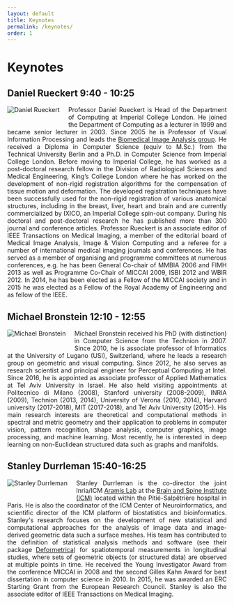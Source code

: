 ```yaml
---
layout: default
title: Keynotes
permalink: /keynotes/
order: 1
---
```

# Keynotes


## Daniel Rueckert 9:40 - 10:25
<img style="float: left; margin: 0 20px 20px 0;" src="../images/daniel_rueckert.jpg" alt="Daniel Rueckert">
<p align="justify"> Professor Daniel Rueckert is Head of the Department of Computing at Imperial College London. He joined the Department of Computing as a lecturer in 1999 and became senior lecturer in 2003. Since 2005 he is Professor of Visual Information Processing and leads the <a href="http://biomedic.doc.ic.ac.uk/" target="_blank">Biomedical Image Analysis group</a>. He received a Diploma in Computer Science (equiv to M.Sc.) from the Technical University Berlin and a Ph.D. in Computer Science from Imperial College London. Before moving to Imperial College, he has worked as a post-doctoral research fellow in the Division of Radiological Sciences and Medical Engineering, King’s College London where he has worked on the development of non-rigid registration algorithms for the compensation of tissue motion and deformation. The developed registration techniques have been successfully used for the non-rigid registration of various anatomical structures, including in the breast, liver, heart and brain and are currently commercialized by IXICO, an Imperial College spin-out company. During his doctoral and post-doctoral research he has published more than 300 journal and conference articles. Professor Rueckert is an associate editor of IEEE Transactions on Medical Imaging, a member of the editorial board of Medical Image Analysis, Image & Vision Computing and a referee for a number of international medical imaging journals and conferences. He has served as a member of organising and programme committees at numerous conferences, e.g. he has been General Co-chair of MMBIA 2006 and FIMH 2013 as well as Programme Co-Chair of MICCAI 2009, ISBI 2012 and WBIR 2012. In 2014, he has been elected as a Fellow of the MICCAI society and in 2015 he was elected as a Fellow of the Royal Academy of Engineering and as fellow of the IEEE.</p>

## Michael Bronstein 12:10 - 12:55
<img style="float: left; margin: 0 20px 20px 0;" src="../images/michael_bronstein.jpg" alt="Michael Bronstein">
<p align="justify"> Michael Bronstein received his PhD (with distinction) in Computer Science from the Technion in 2007. Since 2010, he is associate professor of Informatics at the University of Lugano (USI), Switzerland, where he leads a research group on geometric and visual computing. Since 2012, he also serves as research scientist and principal engineer for Perceptual Computing at Intel. Since 2016, he is appointed as associate professor of Applied Mathematics at Tel Aviv University in Israel. He also held visiting appointments at Politecnico di Milano (2008), Stanford university (2008-2009), INRIA (2009), Technion (2013, 2014), University of Verona (2010, 2014), Harvard university (2017-2018), MIT (2017-2018), and Tel Aviv University (2015-). His main research interests are theoretical and computational methods in spectral and metric geometry and their application to problems in computer vision, pattern recognition, shape analysis, computer graphics, image processing, and machine learning. Most recently, he is interested in deep learning on non-Euclidean structured data such as graphs and manifolds.</p>

## Stanley Durrleman 15:40-16:25
<img style="float: left; margin: 0 20px 20px 0;" src="../images/stanley_durrleman.jpg" alt="Stanley Durrleman">
<p align="justify"> Stanley Durrleman is the co-director the joint Inria/ICM <a href="http://www.aramislab.fr/" target="_blank">Aramis Lab</a> at the <a href="http://icm-institute.org/en/" target="_blank">Brain and Spine Institute (ICM)</a> located within the Pitié-Salpêtrière hospital in Paris. He is also the coordinator of the ICM Center of Neuroinformatics, and scientific director of the ICM platform of biostatistics and bioinformatics. Stanley's research focuses on the development of new statistical and computational approaches for the analysis of image data and image-derived geometric data such a surface meshes. His team has contributed to the definition of statistical analysis methods and software (see their package <a href="http://www.deformetrica.org/" target="_blank">Deformetrica</a>) for spatiotemporal measurements in longitudinal studies, where sets of geometric objects (or structured data) are observed at multiple points in time. He received the Young Investigator Award from the conference MICCAI in 2008 and the second Gilles Kahn Award for best dissertation in computer science in 2010. In 2015, he was awarded an ERC Starting Grant from the European Research Council. Stanley is also the associate editor of IEEE Transactions on Medical Imaging.</p>
